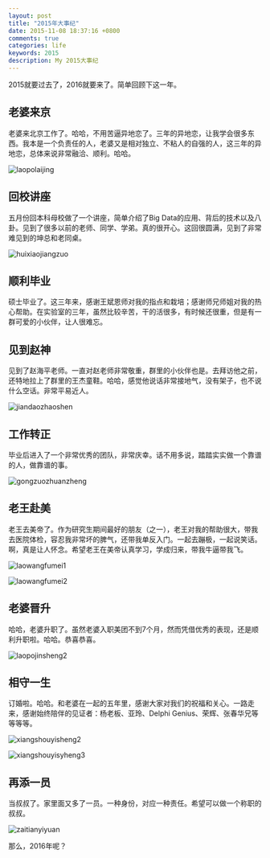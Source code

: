 ```yaml
---
layout: post
title: "2015年大事纪"
date: 2015-11-08 18:37:16 +0800
comments: true
categories: life
keywords: 2015
description: My 2015大事纪
---
```


2015就要过去了，2016就要来了。简单回顾下这一年。

## 老婆来京

老婆来北京工作了。哈哈，不用苦逼异地恋了。三年的异地恋，让我学会很多东西。我本是一个负责任的人，老婆又是相对独立、不粘人的自强的人，这三年的异地恋，总体来说非常融洽、顺利。哈哈。

<!--more-->

![laopolaijing](http://7xnljs.com1.z0.glb.clouddn.com/laopolaijing.jpg)

## 回校讲座

五月份回本科母校做了一个讲座，简单介绍了Big Data的应用、背后的技术以及八卦。见到了很多以前的老师、同学、学弟。真的很开心。这回很圆满，见到了非常难见到的坤总和老同桌。

![huixiaojiangzuo](http://7xnljs.com1.z0.glb.clouddn.com/2015051309103736849.jpg)

## 顺利毕业

硕士毕业了。这三年来，感谢王斌恩师对我的指点和栽培；感谢师兄师姐对我的热心帮助。在实验室的三年，虽然比较辛苦，干的活很多，有时候还很重，但是有一群可爱的小伙伴，让人很难忘。

## 见到赵神

见到了赵海平老师。一直对赵老师非常敬重，群里的小伙伴也是。去拜访他之前，还特地拉上了群里的王杰童鞋。哈哈，感觉他说话非常接地气，没有架子，也不说什么空话。非常平易近人。

![jiandaozhaoshen](http://7xnljs.com1.z0.glb.clouddn.com/jiandaozhaoshen.jpg)


## 工作转正

毕业后进入了一个非常优秀的团队，非常庆幸。话不用多说，踏踏实实做一个靠谱的人，做靠谱的事。

![gongzuozhuanzheng](http://7xnljs.com1.z0.glb.clouddn.com/gongzuozhuanzheng.jpg)

## 老王赴美

老王去美帝了。作为研究生期间最好的朋友（之一），老王对我的帮助很大，带我去医院体检，容忍我非常坏的脾气，还带我单反入门。一起去蹦极，一起说笑话。啊，真是让人怀念。希望老王在美帝认真学习，学成归来，带我牛逼带我飞。

![laowangfumei1](http://7xnljs.com1.z0.glb.clouddn.com/laowangfumei1.jpg)

![laowangfumei2](http://7xnljs.com1.z0.glb.clouddn.com/laowangfumei2.jpg)


## 老婆晋升

哈哈，老婆升职了。虽然老婆入职美团不到7个月，然而凭借优秀的表现，还是顺利升职啦。哈哈。恭喜恭喜。

![laopojinsheng2](http://7xnljs.com1.z0.glb.clouddn.com/laopojinsheng.jpg)

## 相守一生

订婚啦。哈哈。和老婆在一起的五年里，感谢大家对我们的祝福和关心。一路走来，感谢始终陪伴的见证者：杨老板、亚玲、Delphi Genius、荣辉、张春华兄等等等等。

![xiangshouyisheng2](http://7xnljs.com1.z0.glb.clouddn.com/xiangshouyisheng2.jpg)

![xiangshouyisyheng3](http://7xnljs.com1.z0.glb.clouddn.com/xiangshouyisheng3.jpg)


## 再添一员

当叔叔了。家里面又多了一员。一种身份，对应一种责任。希望可以做一个称职的叔叔。

![zaitianyiyuan](http://7xnljs.com1.z0.glb.clouddn.com/zaijianyiyuan.jpg)

那么，2016年呢？
